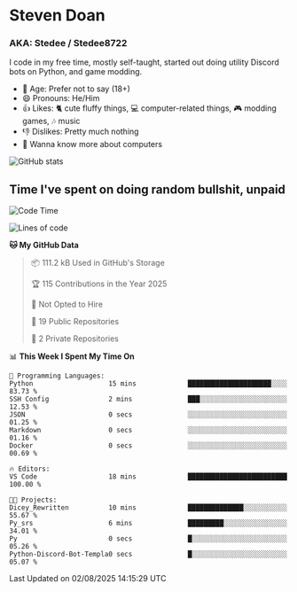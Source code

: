 # Steven Doan
### AKA: Stedee / Stedee8722
I code in my free time, mostly self-taught, started out doing utility Discord bots on Python, and game modding.

- 🤔 Age: Prefer not to say (18+)
- 😄 Pronouns: He/Him
- 👍 Likes: 🐈 cute fluffy things, 💻 computer-related things, 🎮 modding games, 🎶 music
- 👎 Dislikes: Pretty much nothing
- 🥹 Wanna know more about computers

![GitHub stats](https://github-readme-stats-iota-mocha-40.vercel.app/api?username=Stedee8722&show=prs_merged,prs_merged_percentage&show_icons=true&theme=transparent)

## Time I've spent on doing random bullshit, unpaid
<!--START_SECTION:Time I've spent on doing random bullshit, unpaid-->
![Code Time](http://img.shields.io/badge/Code%20Time-301%20hrs%2017%20mins-blue)

![Lines of code](https://img.shields.io/badge/From%20Hello%20World%20I%27ve%20Written-87.0%20thousand%20lines%20of%20code-blue)

**🐱 My GitHub Data** 

> 📦 111.2 kB Used in GitHub's Storage 
 > 
> 🏆 115 Contributions in the Year 2025
 > 
> 🚫 Not Opted to Hire
 > 
> 📜 19 Public Repositories 
 > 
> 🔑 2 Private Repositories 
 > 
📊 **This Week I Spent My Time On** 

```text
💬 Programming Languages: 
Python                   15 mins             █████████████████████░░░░   83.73 % 
SSH Config               2 mins              ███░░░░░░░░░░░░░░░░░░░░░░   12.53 % 
JSON                     0 secs              ░░░░░░░░░░░░░░░░░░░░░░░░░   01.25 % 
Markdown                 0 secs              ░░░░░░░░░░░░░░░░░░░░░░░░░   01.16 % 
Docker                   0 secs              ░░░░░░░░░░░░░░░░░░░░░░░░░   00.69 % 

🔥 Editors: 
VS Code                  18 mins             █████████████████████████   100.00 % 

🐱‍💻 Projects: 
Dicey_Rewritten          10 mins             ██████████████░░░░░░░░░░░   55.67 % 
Py_srs                   6 mins              █████████░░░░░░░░░░░░░░░░   34.01 % 
Py                       0 secs              █░░░░░░░░░░░░░░░░░░░░░░░░   05.26 % 
Python-Discord-Bot-Templa0 secs              █░░░░░░░░░░░░░░░░░░░░░░░░   05.07 % 
```


 Last Updated on 02/08/2025 14:15:29 UTC
<!--END_SECTION:Time I've spent on doing random bullshit, unpaid-->
